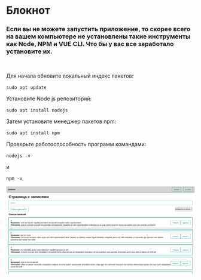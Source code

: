 # Блокнот

### Если вы не можете запустить приложение, то скорее всего на вашем компьютере не установлены такие инструменты как Node, NPM и VUE CLI. Что бы у вас все заработало установите их.

<br>

Для начала обновите локальный индекс пакетов:
```
sudo apt update
```

Установите Node js репозиторий:
```
sudo apt install nodejs
```

Затем установите менеджер пакетов npm:
```
sudo apt install npm
```

Проверьте работоспособность программ командами:
```
nodejs -v
```

и

```
npm -v
```




![иллюстрация](illustration.png)

